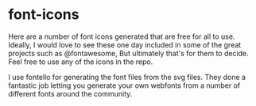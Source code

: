 font-icons
==========

Here are a number of font icons generated that are free for all to use.  Ideally, I would love to see these one day included in some of the great projects such as @fontawesome,  But ultimately that's for them to decide.  Feel free to use any of the icons in the repo.

I use fontello for generating the font files from the svg files.  They done a fantastic job letting you generate your own webfonts from a number of different fonts around the community.